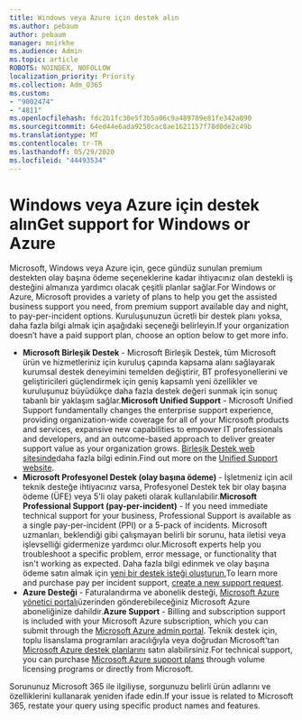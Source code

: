 ```yaml
---
title: Windows veya Azure için destek alın
ms.author: pebaum
author: pebaum
manager: mnirkhe
ms.audience: Admin
ms.topic: article
ROBOTS: NOINDEX, NOFOLLOW
localization_priority: Priority
ms.collection: Adm_O365
ms.custom:
- "9002474"
- "4811"
ms.openlocfilehash: fdc2b1fc30e5f3b5a06c9a489789e81fe342a890
ms.sourcegitcommit: 64ed44e6ada9250cac8ae1621157f78d0de2c49b
ms.translationtype: MT
ms.contentlocale: tr-TR
ms.lasthandoff: 05/29/2020
ms.locfileid: "44493534"
---
```

# <a name="get-support-for-windows-or-azure"></a><span data-ttu-id="3d6bd-102">Windows veya Azure için destek alın</span><span class="sxs-lookup"><span data-stu-id="3d6bd-102">Get support for Windows or Azure</span></span>

<span data-ttu-id="3d6bd-103">Microsoft, Windows veya Azure için, gece gündüz sunulan premium destekten olay başına ödeme seçeneklerine kadar ihtiyacınız olan destekli iş desteğini almanıza yardımcı olacak çeşitli planlar sağlar.</span><span class="sxs-lookup"><span data-stu-id="3d6bd-103">For Windows or Azure, Microsoft provides a variety of plans to help you get the assisted business support you need, from premium support available day and night, to pay-per-incident options.</span></span> <span data-ttu-id="3d6bd-104">Kuruluşunuzun ücretli bir destek planı yoksa, daha fazla bilgi almak için aşağıdaki seçeneği belirleyin.</span><span class="sxs-lookup"><span data-stu-id="3d6bd-104">If your organization doesn’t have a paid support plan, choose an option below to get more info.</span></span>

- <span data-ttu-id="3d6bd-105">**Microsoft Birleşik Destek** - Microsoft Birleşik Destek, tüm Microsoft ürün ve hizmetleriniz için kuruluş çapında kapsama alanı sağlayarak kurumsal destek deneyimini temelden değiştirir, BT profesyonellerini ve geliştiricileri güçlendirmek için geniş kapsamlı yeni özellikler ve kuruluşunuz büyüdükçe daha fazla destek değeri sunmak için sonuç tabanlı bir yaklaşım sağlar.</span><span class="sxs-lookup"><span data-stu-id="3d6bd-105">**Microsoft Unified Support** - Microsoft Unified Support fundamentally changes the enterprise support experience, providing organization-wide coverage for all of your Microsoft products and services, expansive new capabilities to empower IT professionals and developers, and an outcome-based approach to deliver greater support value as your organization grows.</span></span> <span data-ttu-id="3d6bd-106">[Birleşik Destek web sitesinde](https://aka.ms/unified-support)daha fazla bilgi edinin.</span><span class="sxs-lookup"><span data-stu-id="3d6bd-106">Find out more on the [Unified Support website](https://aka.ms/unified-support).</span></span>
- <span data-ttu-id="3d6bd-107">**Microsoft Profesyonel Destek (olay başına ödeme)** - İşletmeniz için acil teknik desteğe ihtiyacınız varsa, Profesyonel Destek tek bir olay başına ödeme (ÜFE) veya 5'li olay paketi olarak kullanılabilir.</span><span class="sxs-lookup"><span data-stu-id="3d6bd-107">**Microsoft Professional Support (pay-per-incident)** - If you need immediate technical support for your business, Professional Support is available as a single pay-per-incident (PPI) or a 5-pack of incidents.</span></span> <span data-ttu-id="3d6bd-108">Microsoft uzmanları, beklendiği gibi çalışmayan belirli bir sorunu, hata iletisi veya işlevselliği gidermenize yardımcı olur.</span><span class="sxs-lookup"><span data-stu-id="3d6bd-108">Microsoft experts help you troubleshoot a specific problem, error message, or functionality that isn't working as expected.</span></span> <span data-ttu-id="3d6bd-109">Daha fazla bilgi edinmek ve olay başına ödeme satın almak için [yeni bir destek isteği oluşturun.](https://support.microsoft.com/supportforbusiness/productselection)</span><span class="sxs-lookup"><span data-stu-id="3d6bd-109">To learn more and purchase pay per incident support, [create a new support request](https://support.microsoft.com/supportforbusiness/productselection).</span></span>
- <span data-ttu-id="3d6bd-110">**Azure Desteği** - Faturalandırma ve abonelik desteği, [Microsoft Azure yönetici portalı](https://portal.azure.com/)üzerinden gönderebileceğiniz Microsoft Azure aboneliğinize dahildir.</span><span class="sxs-lookup"><span data-stu-id="3d6bd-110">**Azure Support** - Billing and subscription support is included with your Microsoft Azure subscription, which you can submit through the [Microsoft Azure admin portal](https://portal.azure.com/).</span></span> <span data-ttu-id="3d6bd-111">Teknik destek için, toplu lisanslama programları aracılığıyla veya doğrudan Microsoft'tan [Microsoft Azure destek planlarını](https://azure.microsoft.com/support/plans/) satın alabilirsiniz.</span><span class="sxs-lookup"><span data-stu-id="3d6bd-111">For technical support, you can purchase [Microsoft Azure support plans](https://azure.microsoft.com/support/plans/) through volume licensing programs or directly from Microsoft.</span></span>

<span data-ttu-id="3d6bd-112">Sorununuz Microsoft 365 ile ilgiliyse, sorgunuzu belirli ürün adlarını ve özelliklerini kullanarak yeniden ifade edin.</span><span class="sxs-lookup"><span data-stu-id="3d6bd-112">If your issue is related to Microsoft 365, restate your query using specific product names and features.</span></span>
